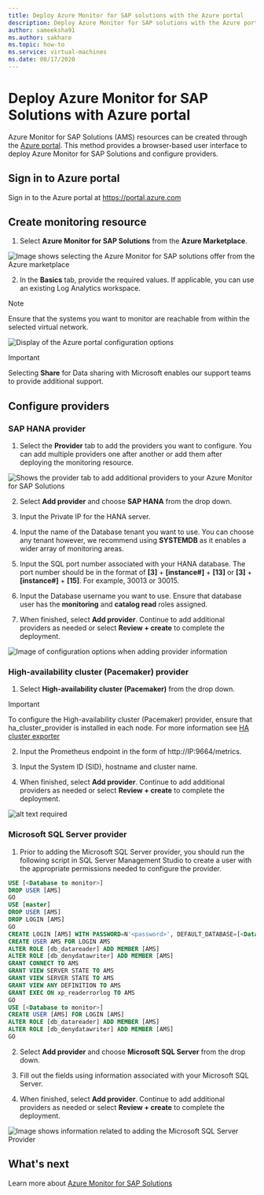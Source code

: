 ```yaml
---
title: Deploy Azure Monitor for SAP solutions with the Azure portal
description: Deploy Azure Monitor for SAP solutions with the Azure portal
author: sameeksha91
ms.author: sakhare
ms.topic: how-to
ms.service: virtual-machines
ms.date: 08/17/2020
---
```


# Deploy Azure Monitor for SAP Solutions with Azure portal

Azure Monitor for SAP Solutions (AMS) resources can be created through the [Azure portal](https://azure.microsoft.com/features/azure-portal). This method provides a browser-based user interface to deploy Azure Monitor for SAP Solutions and configure providers.

## Sign in to Azure portal

Sign in to the Azure portal at https://portal.azure.com

## Create monitoring resource

1. Select **Azure Monitor for SAP Solutions** from the **Azure Marketplace**.

![Image shows selecting the Azure Monitor for SAP solutions offer from the Azure marketplace](./media/azure-monitor-sap/azure-monitor-quickstart-1.png)

2. In the **Basics** tab, provide the required values. If applicable, you can use an existing Log Analytics workspace.

> [!NOTE]
>  Ensure that the systems you want to monitor are reachable from within the selected virtual network.

![Display of the Azure portal configuration options](./media/azure-monitor-sap/azure-monitor-quickstart-2.png)

> [!IMPORTANT]
> Selecting **Share** for Data sharing with Microsoft enables our support teams to provide additional support.

## Configure providers

### SAP HANA provider 

1. Select the **Provider** tab to add the providers you want to configure. You can add multiple providers one after another or add them after deploying the monitoring resource. 

![Shows the provider tab to add additional providers to your Azure Monitor for SAP Solutions](./media/azure-monitor-sap/azure-monitor-quickstart-3.png)


2. Select **Add provider** and choose **SAP HANA** from the drop down. 

3. Input the Private IP for the HANA server.

4. Input the name of the Database tenant you want to use. You can choose any tenant however, we recommend using **SYSTEMDB** as it enables a wider array of monitoring  areas. 

5. Input the SQL port number associated with your HANA database. The port number should be in the format of **[3]** + **[instance#]** + **[13]** or **[3]** + **[instance#]** + **[15]**. For example, 30013 or 30015. 

6. Input the Database username you want to use. Ensure that database user has the **monitoring** and **catalog read** roles assigned. 

7. When finished, select **Add provider**. Continue to add additional providers as needed or select **Review + create** to complete the deployment.

![Image of configuration options when adding provider information](./media/azure-monitor-sap/azure-monitor-quickstart-4.png)

### High-availability cluster (Pacemaker) provider

1. Select **High-availability cluster (Pacemaker)** from the drop down. 

> [!IMPORTANT]
> To configure the High-availability cluster (Pacemaker) provider, ensure that ha_cluster_provider is installed in each node. For more information see [HA cluster exporter](https://github.com/ClusterLabs/ha_cluster_exporter#installation)

2. Input the Prometheus endpoint in the form of http://IP:9664/metrics. 
 
3. Input the System ID (SID), hostname and cluster name.

4. When finished, select **Add provider**. Continue to add additional providers as needed or select **Review + create** to complete the deployment.

![alt text required](./media/azure-monitor-sap/azure-monitor-quickstart-5.png)

### Microsoft SQL Server provider

1. Prior to adding the Microsoft SQL Server provider, you should run the following script in SQL Server Management Studio to create a user with the appropriate permissions needed to configure the provider.

```sql
USE [<Database to monitor>]
DROP USER [AMS]
GO
USE [master]
DROP USER [AMS]
DROP LOGIN [AMS]
GO
CREATE LOGIN [AMS] WITH PASSWORD=N'<password>', DEFAULT_DATABASE=[<Database to monitor>], DEFAULT_LANGUAGE=[us_english], CHECK_EXPIRATION=OFF, CHECK_POLICY=OFF
CREATE USER AMS FOR LOGIN AMS
ALTER ROLE [db_datareader] ADD MEMBER [AMS]
ALTER ROLE [db_denydatawriter] ADD MEMBER [AMS]
GRANT CONNECT TO AMS
GRANT VIEW SERVER STATE TO AMS
GRANT VIEW SERVER STATE TO AMS
GRANT VIEW ANY DEFINITION TO AMS
GRANT EXEC ON xp_readerrorlog TO AMS
GO
USE [<Database to monitor>]
CREATE USER [AMS] FOR LOGIN [AMS]
ALTER ROLE [db_datareader] ADD MEMBER [AMS]
ALTER ROLE [db_denydatawriter] ADD MEMBER [AMS]
GO
``` 

2. Select **Add provider** and choose **Microsoft SQL Server** from the drop down. 

3. Fill out the fields using information associated with your Microsoft SQL Server. 

4. When finished, select **Add provider**. Continue to add additional providers as needed or select **Review + create** to complete the deployment.

![Image shows information related to adding the Microsoft SQL Server Provider](./media/azure-monitor-sap/azure-monitor-quickstart-6.png)


## What's next

Learn more about [Azure Monitor for SAP Solutions](azure-monitor-overview.md)
